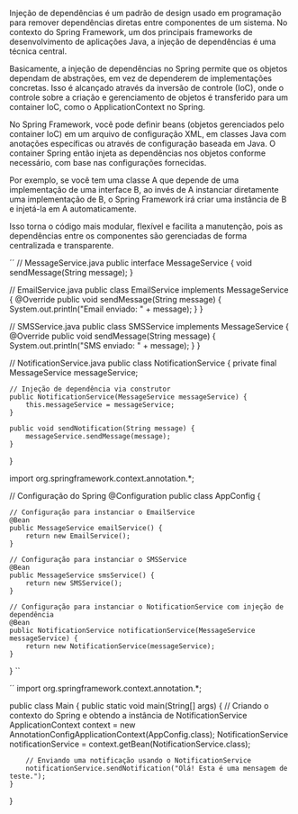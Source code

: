 Injeção de dependências é um padrão de design usado em programação para remover dependências diretas entre componentes de um sistema. No contexto do Spring Framework, um dos principais frameworks de desenvolvimento de aplicações Java, a injeção de dependências é uma técnica central.

Basicamente, a injeção de dependências no Spring permite que os objetos dependam de abstrações, em vez de dependerem de implementações concretas. Isso é alcançado através da inversão de controle (IoC), onde o controle sobre a criação e gerenciamento de objetos é transferido para um container IoC, como o ApplicationContext no Spring.

No Spring Framework, você pode definir beans (objetos gerenciados pelo container IoC) em um arquivo de configuração XML, em classes Java com anotações específicas ou através de configuração baseada em Java. O container Spring então injeta as dependências nos objetos conforme necessário, com base nas configurações fornecidas.

Por exemplo, se você tem uma classe A que depende de uma implementação de uma interface B, ao invés de A instanciar diretamente uma implementação de B, o Spring Framework irá criar uma instância de B e injetá-la em A automaticamente.

Isso torna o código mais modular, flexível e facilita a manutenção, pois as dependências entre os componentes são gerenciadas de forma centralizada e transparente.


´´ 
// MessageService.java
public interface MessageService {
    void sendMessage(String message);
}

// EmailService.java
public class EmailService implements MessageService {
    @Override
    public void sendMessage(String message) {
        System.out.println("Email enviado: " + message);
    }
}

// SMSService.java
public class SMSService implements MessageService {
    @Override
    public void sendMessage(String message) {
        System.out.println("SMS enviado: " + message);
    }
}

// NotificationService.java
public class NotificationService {
    private final MessageService messageService;

    // Injeção de dependência via construtor
    public NotificationService(MessageService messageService) {
        this.messageService = messageService;
    }

    public void sendNotification(String message) {
        messageService.sendMessage(message);
    }
}


import org.springframework.context.annotation.*;

// Configuração do Spring
@Configuration
public class AppConfig {

    // Configuração para instanciar o EmailService
    @Bean
    public MessageService emailService() {
        return new EmailService();
    }

    // Configuração para instanciar o SMSService
    @Bean
    public MessageService smsService() {
        return new SMSService();
    }

    // Configuração para instanciar o NotificationService com injeção de dependência
    @Bean
    public NotificationService notificationService(MessageService messageService) {
        return new NotificationService(messageService);
    }
}
``




´´
import org.springframework.context.annotation.*;

public class Main {
    public static void main(String[] args) {
        // Criando o contexto do Spring e obtendo a instância de NotificationService
        ApplicationContext context = new AnnotationConfigApplicationContext(AppConfig.class);
        NotificationService notificationService = context.getBean(NotificationService.class);

        // Enviando uma notificação usando o NotificationService
        notificationService.sendNotification("Olá! Esta é uma mensagem de teste.");
    }
}


